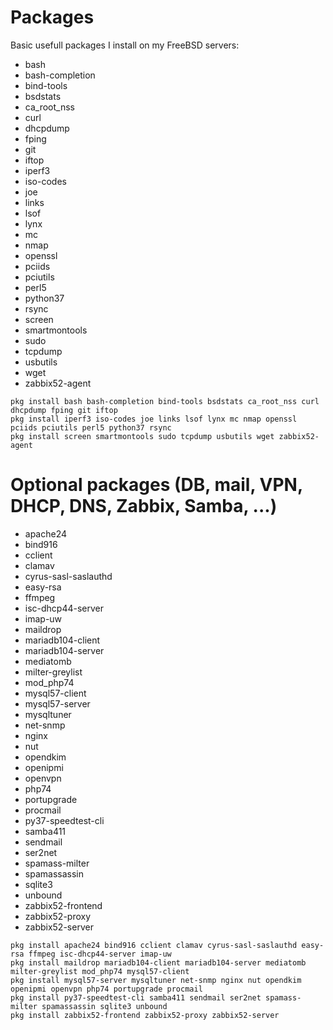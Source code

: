 Packages
===

Basic usefull packages I install on my FreeBSD servers:
- bash
- bash-completion
- bind-tools
- bsdstats
- ca_root_nss
- curl
- dhcpdump
- fping
- git
- iftop
- iperf3
- iso-codes
- joe
- links
- lsof
- lynx
- mc
- nmap
- openssl
- pciids
- pciutils
- perl5
- python37
- rsync
- screen
- smartmontools
- sudo
- tcpdump
- usbutils
- wget
- zabbix52-agent
```
pkg install bash bash-completion bind-tools bsdstats ca_root_nss curl dhcpdump fping git iftop
pkg install iperf3 iso-codes joe links lsof lynx mc nmap openssl pciids pciutils perl5 python37 rsync
pkg install screen smartmontools sudo tcpdump usbutils wget zabbix52-agent
```


Optional packages (DB, mail, VPN, DHCP, DNS, Zabbix, Samba, ...)
===
- apache24
- bind916
- cclient
- clamav
- cyrus-sasl-saslauthd
- easy-rsa
- ffmpeg
- isc-dhcp44-server
- imap-uw
- maildrop
- mariadb104-client
- mariadb104-server
- mediatomb
- milter-greylist
- mod_php74
- mysql57-client
- mysql57-server
- mysqltuner
- net-snmp
- nginx
- nut
- opendkim
- openipmi
- openvpn
- php74
- portupgrade
- procmail
- py37-speedtest-cli
- samba411
- sendmail
- ser2net
- spamass-milter
- spamassassin
- sqlite3
- unbound
- zabbix52-frontend
- zabbix52-proxy
- zabbix52-server
```
pkg install apache24 bind916 cclient clamav cyrus-sasl-saslauthd easy-rsa ffmpeg isc-dhcp44-server imap-uw
pkg install maildrop mariadb104-client mariadb104-server mediatomb milter-greylist mod_php74 mysql57-client
pkg install mysql57-server mysqltuner net-snmp nginx nut opendkim openipmi openvpn php74 portupgrade procmail
pkg install py37-speedtest-cli samba411 sendmail ser2net spamass-milter spamassassin sqlite3 unbound
pkg install zabbix52-frontend zabbix52-proxy zabbix52-server
```
